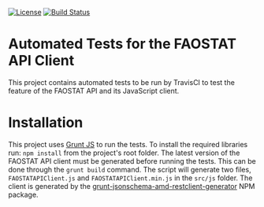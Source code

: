 [![License](http://img.shields.io/:license-GPL2-green.svg)](http://doge.gpl2-license.org)
[![Build Status](https://travis-ci.org/FAOSTAT/faostat-api-client-tests.svg?branch=development)](https://travis-ci.org/FAOSTAT/faostat-api-client-tests)

# Automated Tests for the FAOSTAT API Client
This project contains automated tests to be run by TravisCI to test the feature of the FAOSTAT API and its JavaScript
client.

# Installation

This project uses [Grunt JS](http://gruntjs.com/) to run the tests. To install the required libraries run:
```npm install```
from the project's root folder. The latest version of the FAOSTAT API client must be generated before running the tests. This can be done through the ```grunt build``` command. The script will generate two files, ```FAOSTATAPIClient.js``` and ```FAOSTATAPIClient.min.js``` in the ```src/js``` folder. The client is generated by the [grunt-jsonschema-amd-restclient-generator](https://www.npmjs.com/package/grunt-jsonschema-amd-restclient-generator) NPM package. 
